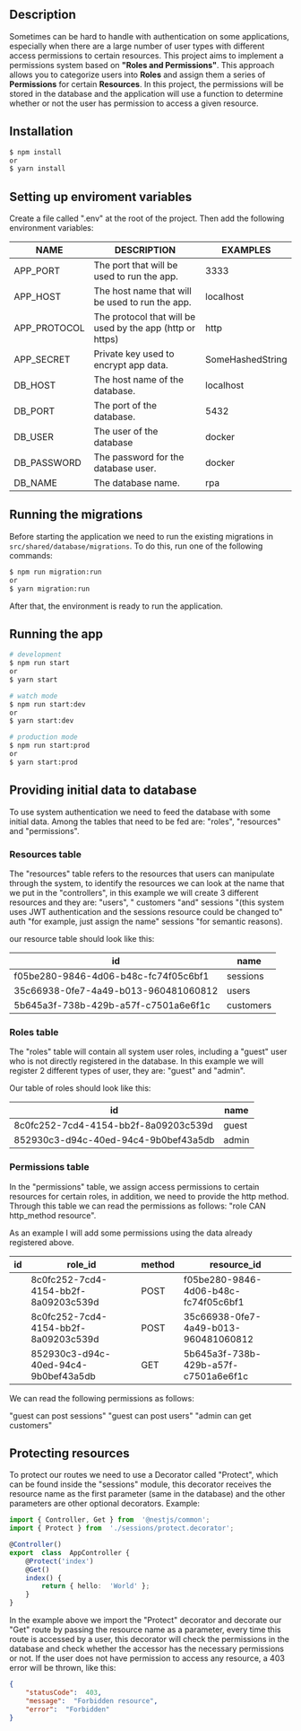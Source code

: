 ## Description
Sometimes can be hard to handle with authentication on some applications, especially when there are a large number of user types with different access permissions to certain resources. This project aims to implement a permissions system based on <b>"Roles and Permissions"</b>. This approach allows you to categorize users into <b>Roles</b> and assign them a series of <b>Permissions</b> for certain <b>Resources</b>. In this project, the permissions will be stored in the database and the application will use a function to determine whether or not the user has permission to access a given resource.
 
## Installation
```bash
$ npm install
or
$ yarn install
```

## Setting up enviroment variables
Create a file called ".env" at the root of the project. Then add the following environment variables:

| NAME         | DESCRIPTION                                               | EXAMPLES         |
|--------------|-----------------------------------------------------------|------------------|
| APP_PORT     | The port that will be used to run the app.                | 3333             |
| APP_HOST     | The host name that will be used to run the app.           | localhost        |
| APP_PROTOCOL | The protocol that will be used by the app (http or https) | http             |
| APP_SECRET   | Private key used to encrypt app data.                     | SomeHashedString |
| DB_HOST      | The host name of the database.                            | localhost        |
| DB_PORT      | The port of the database.                                 | 5432             |
| DB_USER      | The user of the database                                  | docker           |
| DB_PASSWORD  | The password for the database user.                       | docker           |
| DB_NAME      | The database name.                                        | rpa              |

## Running the migrations
Before starting the application we need to run the existing migrations in ```src/shared/database/migrations```. To do this, run one of the following commands:
 
```bash
$ npm run migration:run
or
$ yarn migration:run
```
After that, the environment is ready to run the application.

## Running the app
```bash
# development
$ npm run start
or
$ yarn start

# watch mode
$ npm run start:dev
or
$ yarn start:dev

# production mode
$ npm run start:prod
or
$ yarn start:prod
```

## Providing initial data to database
To use system authentication we need to feed the database with some initial data. Among the tables that need to be fed are: "roles", "resources" and "permissions".

### Resources table
The "resources" table refers to the resources that users can manipulate through the system, to identify the resources we can look at the name that we put in the "controllers", in this example we will create 3 different resources and they are: "users", " customers "and" sessions "(this system uses JWT authentication and the sessions resource could be changed to" auth "for example, just assign the name" sessions "for semantic reasons).

our resource table should look like this:

| id                                   | name      |
|--------------------------------------|-----------|
| f05be280-9846-4d06-b48c-fc74f05c6bf1 | sessions  |
| 35c66938-0fe7-4a49-b013-960481060812 | users     |
| 5b645a3f-738b-429b-a57f-c7501a6e6f1c | customers |

### Roles table
The "roles" table will contain all system user roles, including a "guest" user who is not directly registered in the database. In this example we will register 2 different types of user, they are: "guest" and "admin".

Our table of roles should look like this:  

| id                                   | name  |
|--------------------------------------|-------|
| 8c0fc252-7cd4-4154-bb2f-8a09203c539d | guest |
| 852930c3-d94c-40ed-94c4-9b0bef43a5db | admin |

### Permissions table
In the "permissions" table, we assign access permissions to certain resources for certain roles, in addition, we need to provide the http method. Through this table we can read the permissions as follows: "role CAN http_method resource".

As an example I will add some permissions using the data already registered above.

| id | role_id                              | method | resource_id                          |
|----|--------------------------------------|--------|--------------------------------------|
|    | 8c0fc252-7cd4-4154-bb2f-8a09203c539d | POST   | f05be280-9846-4d06-b48c-fc74f05c6bf1 |
|    | 8c0fc252-7cd4-4154-bb2f-8a09203c539d | POST   | 35c66938-0fe7-4a49-b013-960481060812 |
|    | 852930c3-d94c-40ed-94c4-9b0bef43a5db | GET    | 5b645a3f-738b-429b-a57f-c7501a6e6f1c |

We can read the following permissions as follows:

"guest can post sessions"
"guest can post users"
"admin can get customers"

## Protecting resources
To protect our routes we need to use a Decorator called "Protect", which can be found inside the "sessions" module, this decorator receives the resource name as the first parameter (same in the database) and the other parameters are other optional decorators. Example:

```ts
import { Controller, Get } from  '@nestjs/common';
import { Protect } from  './sessions/protect.decorator';

@Controller()
export  class  AppController {
	@Protect('index')
	@Get()
	index() {
		return { hello:  'World' };
	}
}
```

In the example above we import the "Protect" decorator and decorate our "Get" route by passing the resource name as a parameter, every time this route is accessed by a user, this decorator will check the permissions in the database and check whether the accessor has the necessary permissions or not. If the user does not have permission to access any resource, a 403 error will be thrown, like this:

```json
{
	"statusCode":  403,
	"message":  "Forbidden resource",
	"error":  "Forbidden"
}
```